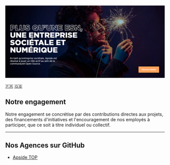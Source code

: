 [![Apside French banner](https://github.com/ApsideGroupe/.github/blob/main/profile/assets/images/banner-fr.png "Apside French banner")](https://www.apside.com)

[:fr:]() [:gb:]()

## Notre engagement

 Notre engagement se concrétise par des contributions directes aux projets, des financements d'initiatives et l'encouragement de nos employés à participer, que ce soit à titre individuel ou collectif.

---

## Nos Agences sur GitHub

- [Apside TOP](https://github.com/Apside-TOP)